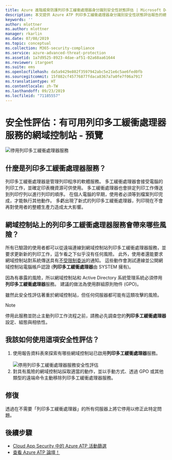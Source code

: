 ```yaml
---
title: Azure 進階威脅防護列印多工緩衝處理器身分識別安全性狀態評估 | Microsoft Docs
description: 本文提供 Azure ATP 列印多工緩衝處理器身分識別安全性狀態評估報告的總覽。
keywords: ''
author: mlottner
ms.author: mlottner
manager: rkarlin
ms.date: 07/08/2019
ms.topic: conceptual
ms.collection: M365-security-compliance
ms.service: azure-advanced-threat-protection
ms.assetid: 1a7d9525-8923-4dae-af51-02a68aa61644
ms.reviewer: itargoet
ms.suite: ems
ms.openlocfilehash: da5a9429e802f3597942abc5e21e6c5ae6fed0fb
ms.sourcegitcommit: 15f882cf45776877fdaca8367a7a0fe7f06a7917
ms.translationtype: HT
ms.contentlocale: zh-TW
ms.lasthandoff: 09/23/2019
ms.locfileid: "71185557"
---
```

# <a name="security-assessment-domain-controllers-with-print-spooler-service-available---preview"></a>安全性評估：有可用列印多工緩衝處理器服務的網域控制站 - 預覽

![停用列印多工緩衝處理器服務](media/atp-cas-isp-print-spooler-1.png)
 
## <a name="what-is-the-print-spooler-service"></a>什麼是**列印多工緩衝處理器**服務？ 

列印多工緩衝處理器是管理列印程序的軟體服務。 多工緩衝處理器會接受電腦的列印工作，並確定印表機資源可供使用。 多工緩衝處理器也會排定列印工作傳送到列印佇列以進行列印的順序。 在個人電腦的早期，使用者必須等到檔案列印完成，才能執行其他動作。 多虧出現了新式的列印多工緩衝處理器，列印現在不會再對使用者的整體生產力造成太大影響。

## <a name="what-risks-does-the-print-spooler-service-on-domain-controllers-introduce"></a>網域控制站上的**列印多工緩衝處理器**服務會帶來哪些風險？ 

所有已驗證的使用者都可以從遠端連線到網域控制站列印多工緩衝處理器服務，並要求更新新的列印工作，這乍看之下似乎沒有任何風險。 此外，使用者還能要求網域控制站對系統傳送具有[不受限制委派](atp-cas-isp-unconstrained-kerberos.md)的通知。 這些動作會測試連線並公開網域控制站電腦帳戶認證 (**列印多工緩衝處理器**由 SYSTEM 擁有)。 

因為有暴露的風險，所以網域控制站和 Active Directory 系統管理系統必須停用**列印多工緩衝處理器**服務。 建議的做法為使用群組原則物件 (GPO)。 

雖然此安全性評估著重於網域控制站，但任何伺服器都可能有這類攻擊的風險。

   > [!NOTE]
   > 停用此服務並防止主動列印工作流程之前，請務必先調查您的**列印多工緩衝處理器**設定、組態與相依性。

## <a name="how-do-i-use-this-security-assessment"></a>我該如何使用這項安全性評估？ 
1. 使用報告資料表來探索有哪些網域控制站已啟用**列印多工緩衝處理器**服務。   
    <br>![停用列印多工緩衝處理器服務安全性評估](media/atp-cas-isp-print-spooler-2.png)
1. 對具有風險的網域控制站採取適當的動作，並以手動方式、透過 GPO 或其他類型的遠端命令主動移除列印多工緩衝處理器服務。

## <a name="remediation"></a>修復

透過在不需要「列印多工緩衝處理器」的所有伺服器上將它停用以修正此特定問題。
  

## <a name="next-steps"></a>後續步驟
- [Cloud App Security 中的 Azure ATP 活動篩選](atp-activities-filtering-mcas.md)
- [查看 Azure ATP 論壇！](https://aka.ms/azureatpcommunity)